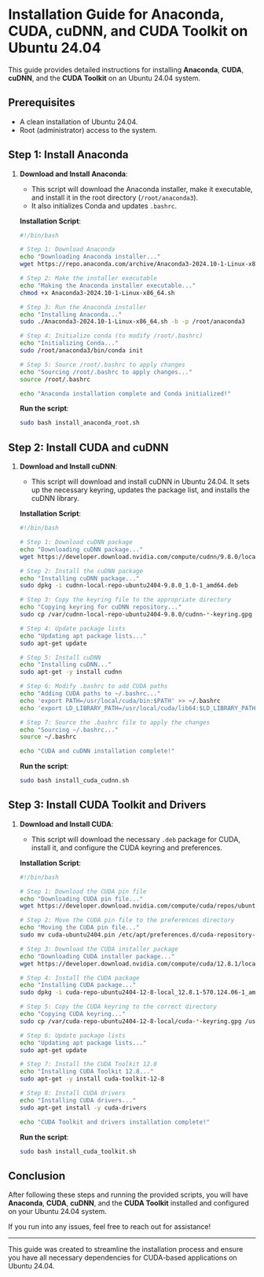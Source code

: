 # Installation Guide for Anaconda, CUDA, cuDNN, and CUDA Toolkit on Ubuntu 24.04

This guide provides detailed instructions for installing **Anaconda**, **CUDA**, **cuDNN**, and the **CUDA Toolkit** on an Ubuntu 24.04 system.

## Prerequisites
- A clean installation of Ubuntu 24.04.
- Root (administrator) access to the system.

## Step 1: Install Anaconda

1. **Download and Install Anaconda**:
    - This script will download the Anaconda installer, make it executable, and install it in the root directory (`/root/anaconda3`).
    - It also initializes Conda and updates `.bashrc`.

    **Installation Script**:

    ```bash
    #!/bin/bash
    
    # Step 1: Download Anaconda
    echo "Downloading Anaconda installer..."
    wget https://repo.anaconda.com/archive/Anaconda3-2024.10-1-Linux-x86_64.sh
    
    # Step 2: Make the installer executable
    echo "Making the Anaconda installer executable..."
    chmod +x Anaconda3-2024.10-1-Linux-x86_64.sh
    
    # Step 3: Run the Anaconda installer
    echo "Installing Anaconda..."
    sudo ./Anaconda3-2024.10-1-Linux-x86_64.sh -b -p /root/anaconda3
    
    # Step 4: Initialize conda (to modify /root/.bashrc)
    echo "Initializing Conda..."
    sudo /root/anaconda3/bin/conda init
    
    # Step 5: Source /root/.bashrc to apply changes
    echo "Sourcing /root/.bashrc to apply changes..."
    source /root/.bashrc
    
    echo "Anaconda installation complete and Conda initialized!"
    ```

    **Run the script**:
    
    ```bash
    sudo bash install_anaconda_root.sh
    ```

## Step 2: Install CUDA and cuDNN

1. **Download and Install cuDNN**:
    - This script will download and install cuDNN in Ubuntu 24.04. It sets up the necessary keyring, updates the package list, and installs the cuDNN library.

    **Installation Script**:

    ```bash
    #!/bin/bash
    
    # Step 1: Download cuDNN package
    echo "Downloading cuDNN package..."
    wget https://developer.download.nvidia.com/compute/cudnn/9.8.0/local_installers/cudnn-local-repo-ubuntu2404-9.8.0_1.0-1_amd64.deb
    
    # Step 2: Install the cuDNN package
    echo "Installing cuDNN package..."
    sudo dpkg -i cudnn-local-repo-ubuntu2404-9.8.0_1.0-1_amd64.deb
    
    # Step 3: Copy the keyring file to the appropriate directory
    echo "Copying keyring for cuDNN repository..."
    sudo cp /var/cudnn-local-repo-ubuntu2404-9.8.0/cudnn-*-keyring.gpg /usr/share/keyrings/
    
    # Step 4: Update package lists
    echo "Updating apt package lists..."
    sudo apt-get update
    
    # Step 5: Install cuDNN
    echo "Installing cuDNN..."
    sudo apt-get -y install cudnn
    
    # Step 6: Modify .bashrc to add CUDA paths
    echo "Adding CUDA paths to ~/.bashrc..."
    echo 'export PATH=/usr/local/cuda/bin:$PATH' >> ~/.bashrc
    echo 'export LD_LIBRARY_PATH=/usr/local/cuda/lib64:$LD_LIBRARY_PATH' >> ~/.bashrc
    
    # Step 7: Source the .bashrc file to apply the changes
    echo "Sourcing ~/.bashrc..."
    source ~/.bashrc
    
    echo "CUDA and cuDNN installation complete!"
    ```

    **Run the script**:

    ```bash
    sudo bash install_cuda_cudnn.sh
    ```

## Step 3: Install CUDA Toolkit and Drivers

1. **Download and Install CUDA**:
    - This script will download the necessary `.deb` package for CUDA, install it, and configure the CUDA keyring and preferences.

    **Installation Script**:

    ```bash
    #!/bin/bash
    
    # Step 1: Download the CUDA pin file
    echo "Downloading CUDA pin file..."
    wget https://developer.download.nvidia.com/compute/cuda/repos/ubuntu2404/x86_64/cuda-ubuntu2404.pin
    
    # Step 2: Move the CUDA pin file to the preferences directory
    echo "Moving the CUDA pin file..."
    sudo mv cuda-ubuntu2404.pin /etc/apt/preferences.d/cuda-repository-pin-600
    
    # Step 3: Download the CUDA installer package
    echo "Downloading CUDA installer package..."
    wget https://developer.download.nvidia.com/compute/cuda/12.8.1/local_installers/cuda-repo-ubuntu2404-12-8-local_12.8.1-570.124.06-1_amd64.deb
    
    # Step 4: Install the CUDA package
    echo "Installing CUDA package..."
    sudo dpkg -i cuda-repo-ubuntu2404-12-8-local_12.8.1-570.124.06-1_amd64.deb
    
    # Step 5: Copy the CUDA keyring to the correct directory
    echo "Copying CUDA keyring..."
    sudo cp /var/cuda-repo-ubuntu2404-12-8-local/cuda-*-keyring.gpg /usr/share/keyrings/
    
    # Step 6: Update package lists
    echo "Updating apt package lists..."
    sudo apt-get update
    
    # Step 7: Install the CUDA Toolkit 12.8
    echo "Installing CUDA Toolkit 12.8..."
    sudo apt-get -y install cuda-toolkit-12-8
    
    # Step 8: Install CUDA drivers
    echo "Installing CUDA drivers..."
    sudo apt-get install -y cuda-drivers
    
    echo "CUDA Toolkit and drivers installation complete!"
    ```

    **Run the script**:

    ```bash
    sudo bash install_cuda_toolkit.sh
    ```

## Conclusion

After following these steps and running the provided scripts, you will have **Anaconda**, **CUDA**, **cuDNN**, and the **CUDA Toolkit** installed and configured on your Ubuntu 24.04 system.

If you run into any issues, feel free to reach out for assistance!

---
This guide was created to streamline the installation process and ensure you have all necessary dependencies for CUDA-based applications on Ubuntu 24.04.
